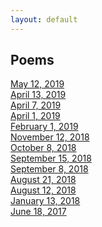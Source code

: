 ```yaml
---
layout: default
---
```

## Poems

[May 12, 2019](./poems/05122019.html) <br>
[April 13, 2019](./poems/04132019.html) <br>
[April 7, 2019](./poems/04072019.html) <br>
[April 1, 2019](./poems/04012019.html) <br>
[February 1, 2019](./poems/02012019.html) <br>
[November 12, 2018](./poems/11122018.html) <br>
[October 8, 2018](./poems/10082018.html) <br>
[September 15, 2018](./poems/09152018.html) <br>
[September 8, 2018](./poems/09082018.html) <br>
[August 21, 2018](./poems/08212018.html) <br>
[August 12, 2018](./poems/08122018.html) <br>
[January 13, 2018](./poems/01132018.html) <br>
[June 18, 2017](./poems/06182017.html) <br>
